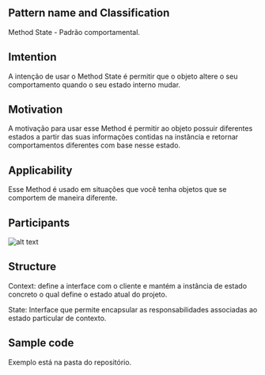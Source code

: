 
## Pattern name and Classification
Method State -  Padrão comportamental.

## Imtention
A intenção de usar o Method State é permitir que o objeto altere o seu comportamento quando o seu estado interno mudar.

## Motivation
A motivação para usar esse Method é permitir ao objeto possuir diferentes estados a partir das suas informações contidas na instância e retornar comportamentos diferentes com base nesse estado.

## Applicability 
Esse Method é usado em situações que você tenha objetos que se comportem de maneira diferente.

## Participants
![alt text](https://howtodoinjava.com/wp-content/uploads/2019/01/State-design-pattern.png)

## Structure
Context: define a interface com o cliente e mantém a instância de estado concreto o qual define o estado atual do projeto.

State: Interface que permite encapsular as responsabilidades associadas ao estado particular de contexto.

## Sample code
Exemplo está na pasta do repositório. 

